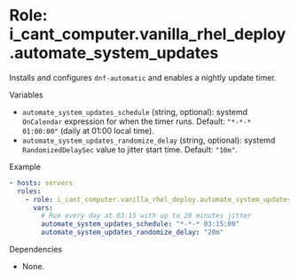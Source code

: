 # Role: i_cant_computer.vanilla_rhel_deploy.automate_system_updates

Installs and configures `dnf-automatic` and enables a nightly update timer.

Variables

- `automate_system_updates_schedule` (string, optional): systemd `OnCalendar`
  expression for when the timer runs. Default: `"*-*-* 01:00:00"` (daily at
  01:00 local time).
- `automate_system_updates_randomize_delay` (string, optional): systemd
  `RandomizedDelaySec` value to jitter start time. Default: `"10m"`.

Example

```yaml
- hosts: servers
  roles:
    - role: i_cant_computer.vanilla_rhel_deploy.automate_system_updates
      vars:
        # Run every day at 03:15 with up to 20 minutes jitter
        automate_system_updates_schedule: "*-*-* 03:15:00"
        automate_system_updates_randomize_delay: "20m"
```

Dependencies

- None.
